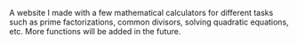 A website I made with a few mathematical calculators for different tasks such as prime factorizations, common divisors, solving quadratic equations, etc. More functions will be added in the future.
